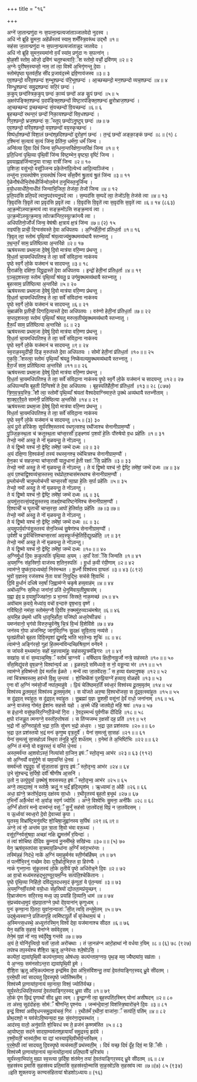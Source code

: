 +++
title = "१६"

+++

अग्ने॑ जा॒तान्प्रणु॑दा नः स॒पत्ना॒न्प्रत्यजा॑ताञ्जातवेदो नुदस्व ।  
अधि॑ नो ब्रूहि सु॒मना॒ अहे॑ळँस्तव॑ स्याम॒ शर्मँस्त्रि॒वरू॑थ उद्भौ ॥१॥  
सह॑सा जा॒तान्प्रणु॑दा नः स॒पत्ना॒न्प्रत्यजा॑तान्नुद जातवेदः ।  
अधि॑ नो ब्रूहि सुमन॒स्यमा॑नो व॒यँ स्या॑म॒ प्रणु॑दा नः स॒पत्ना॑न् ।  
षो॒ळ॒शी स्तोम॒ ओजो॒ द्रवि॑णं चतुश्चत्वारि॒ँश स्तोमो॒ वर्चो॒ द्रवि॑णम् ॥२॥ २  
अ॒ग्नेः पुरी॑षम॒स्यप्सो॒ नाम॒ तां त्वा॒ विश्वे॑ अ॒भिगृ॑णन्तु दे॒वाः ।  
स्तोम॑पृष्ठा घृ॒तव॑ती॒ह सी॑द प्र॒जाव॑द॒स्मे द्रवि॒णाय॑जस्व ॥३॥ ३  
एव॒श्छन्दो॒ वरि॑व॒श्छन्दः॑ श॒म्भूश्छन्दः॑ प॑रि॒भूश्छन्दः॑ । आ॒च्छच्छन्दो॒ मन॒श्छन्दो व्यच॒श्छन्दः॑ ॥४॥ ४  
सिन्धु॒श्छन्दः॑ समु॒द्रश्छन्दः॑ सरि॒रं छन्दः॑ ।  
क॒कुप् छन्द॑स्त्रिक॒कुप् छन्दः॑ का॒व्यं छन्दो॑ अङ कु॒पं छन्दः॑ ॥५॥ ५  
अ॒क्षर॑पङ्क्ति॒श्छन्दः॑ प॒दप॑ङ्क्ति॒श्छन्दो॑ विष्टा॒रप॑ङ्क्ति॒श्छन्दः॑ क्षु॒रोभ्राज॒श्छन्दः॑ ।  
आ॒च्छच्छन्दः॑ प्र॒च्छच्छन्दः॑ सं॒यच्छन्दो॑ वि॒यच्छन्दः॑ ॥६॥ ६  
बृ॒हच्छन्दो॑ रथन्त॒रं छन्दो॑ निका॒यश्छन्दो॑ विव॒धश्छन्दः॑ ।  
गिर॒श्छन्दो॒ भ्रज॒श्छन्दः॑ स॒ँस्तुप् छन्दो॑ऽनु॒ष्टुप् छन्दः॑ ॥७॥ ७  
एव॒श्छन्दो॒ वरि॑व॒श्छन्दो॒ वय॒श्छन्दो॑ वय॒स्कृच्छन्दः॑ ।  
विष्प॑र्धा॒श्छन्दो॑ विशा॒लं छन्द॑श्छ॒दिश्छन्दो॑ दूरोह॒णं छन्दः॑ । त॒न्द्रं छन्दो॑ अङ्का॒ङ्कं छन्दः॑ ॥८॥ (१) ८  
र॒श्मिना॑ स॒त्याय॑ स॒त्यं जि॑न्व॒ प्रेति॑ना॒ धर्म॑णा॒ धर्मं॑ जिन्व ।  
अन्वि॑त्या दि॒वा दिवं॑ जिन्व स॒न्धिना॒न्तरि॑क्षेणा॒न्तरि॑क्षं जिन्व ॥१॥ ९  
प्र॒ति॒धिना॑ पृथि॒व्या पृ॑थि॒वीं जि॑न्व विष्ट॒म्भेन॒ वृष्ट्या॒ वृष्टिं॑ जिन्व ।  
प्र॒वयाह्नाह॑र्जिन्वानु॒या रात्र्या॒ रात्रीं॑ जिन्व ॥२॥ १०  
उ॒शिजा॒ वसु॑भ्यो॒ वसू॑ञ्जिन्व प्रके॒तेना॑दि॒त्येभ्य॑ आदि॒त्याञ्जि॑न्व ।  
तन्तु॑ना रा॒यस्पोषे॑ण रा॒यस्पोषं॑ जिन्व सँस॒र्पेण॑ श्रु॒ताय॑ श्रु॒तं जि॑न्व ॥३॥ ११  
ऐ॒ळेनौष॑धीभि॒रोष॑धीर्जिन्वोत्त॒मेन॑ त॒नूभि॑स्त॒नूर्जि॑न्व ।  
व॒यो॒धसाधी॑ते॒नाधी॑तं जिन्वाभि॒जिता॒ तेज॑सा॒ तेजो॑ जिन्व ॥४॥ १२  
प्र॒ति॒पद॑सि प्रति॒पदे॑ त्वानु॒पद॑स्यनु॒पदे॑ त्वा । स॒म्पद॑सि स॒म्पदे॑ त्वा॒ तेजो॑ऽसि॒ तेज॑से त्वा ॥४॥ १३  
त्रि॒वृद॑सि त्रि॒वृते॑ त्वा प्र॒वृद॑सि प्र॒वृते॑ त्वा । वि॒वृद॑सि वि॒वृते॑ त्वा स॒वृद॑सि स॒वृते॑ त्वा ॥६॥ १४ (८६३)  
आ॒क्र॒मो॑ऽस्याक्र॒माय॑ त्वा सङ्क्र॒मो॑ऽसि सङ्क्र॒माय॑ त्वा ।  
उ॒त्क्र॒मो॑ऽस्युत्क्र॒माय॒ त्वोत्क्रा॑न्तिर॒स्युत्क्रा॑न्त्यै त्वा ।  
अधि॑पतिनो॒र्जोर्जं॑ जिन्व॒ वेष॑श्रीः क्ष॒त्राय॑ क्ष॒त्रं जि॑न्व ॥७॥ (२) १५  
राज्ञ्य॑सि॒ प्राची॒ दिग्वस॑वस्ते दे॒वा अधि॑पतयः । अ॒ग्निर्हे॑ती॒नां प्र॑तिध॒र्ता ॥१॥ १६  
त्रि॒वृत् त्वा॒ स्तोमः॑ पृथि॒व्याँ श्र॑य॒त्वाज्य॑मु॒क्थमव्य॑थायै स्तभ्नातु ।  
र॒थ॒न्त॒रँ साम॒ प्रति॑ष्ठित्या अ॒न्तरि॑क्षे ॥२॥ १७  
ऋष॑यस्त्वा प्रथम॒जा दे॒वेषु॑ दि॒वो मात्र॑या वरि॒म्णा प्र॑थन्तु ।  
वि॒ध॒र्ता चा॒यमधि॑पतिश्च॒ ते त्वा॒ सर्वे॑ संविदा॒ना नाक॑स्य  
पृ॒ष्ठे स्व॒र्गे लो॒के यज॑मानं च सादयन्तु ॥३॥ १८  
वि॒राळ॑सि॒ दक्षि॑णा॒ दिग्रु॒द्रास्ते॑ दे॒वा अधि॑पतयः । इन्द्रो॑ हेती॒नां प्र॑तिध॒र्ता ॥४॥ १९  
प॒ञ्च॒द॒शस्त्वा॒ स्तोमः॑ पृथि॒व्याँ श्र॑यतु॒ प्र उग॑मु॒क्थमव्य॑थायै स्तभ्नातु ।  
बृ॒हत्साम॒ प्रति॑ष्ठित्या अ॒न्तरि॑क्षे ॥५॥ २०  
ऋष॑यस्त्वा प्रथम॒जा दे॒वेषु॑ दि॒वो मात्र॑या वरि॒म्णा प्र॑थन्तु ।  
वि॒ध॒र्ता चा॒यमधि॑पतिश्च॒ ते त्वा॒ सर्वे॑ संविदांना नाक॑स्य  
पृ॒ष्ठे स्व॒र्गे लो॒के यज॑मानं च सादयन्तु ॥६॥ २१  
स॒म्राळ॑सि प्र॒तीची॒ दिगा॑दि॒त्यास्ते॑ दे॒वा अधि॑पतयः । वरु॑णो हेती॒नां प्र॑तिध॒र्ता ॥७॥ २२  
स॒प्तद॒शस्त्वा॒ स्तोमः॑ पृथि॒व्याँ श्र॑यतु मरुत्व॒तीय॑मु॒क्थमव्य॑थायै स्तभ्नातु ।  
वै॒रू॒पँ साम॒ प्रति॑ष्ठित्या अ॒न्तरि॑क्षे ॥८॥ २३  
ऋष॑यस्त्वा प्रथम॒जा दे॒वेषु॑ दि॒वो मात्र॑या वरि॒म्णा प्र॑थन्तु ।  
वि॒ध॒र्ता चा॒यमधि॑पतिश्च॒ ते त्वा॒ सर्वे॑ संविदा॒ना नाक॑स्य  
पृ॒ष्ठे स्व॒र्गे लो॒के यज॑मानं च सादयन्तु ॥९॥ २४  
स्व॒राळ॒स्युदी॑ची॒ दिङ् म॒रुत॑स्ते दे॒वा अधि॑पतयः । सोमो॑ हेती॒नां प्र॑तिध॒र्ता ॥१०॥॥ २५  
ए॒क॒वि॒ँशस्त्वा॒ स्तोमः॑ पृथि॒व्याँ श्र॑यतु॒ निष्के॑वल्यमु॒क्थमव्य॑थायै स्तभ्नातु ।  
वै॒रा॒जँ साम॒ प्रति॑ष्ठित्या अ॒न्तरि॑क्षे ॥११॥॥ २६  
ऋष॑यस्त्वा प्रथम॒जा दे॒वेषु॑ दि॒वो मात्र॑या वरि॒म्णा प्र॑थन्तु ।  
वि॒ध॒र्ता चा॒यमधि॑पतिश्च॒ ते त्वा॒ सर्वे॑ संविदा॒ना नाक॑स्य पृ॒ष्ठे स्व॒र्गे लो॒के यज॑मानं च सादयन्तु ॥१२॥ २७  
अधि॑पत्न्यसि बृह॒ती दिग्विश्वे॑ ते दे॒वा अधि॑पतयः । बृह॒स्पति॑र्हेती॒नां प्र॑तिध॒र्ता ॥१३॥ २८ (८७७)  
त्रि॒ण॒व॒त्र॒य॒स्त्रि॒ँशौ त्वा॒ स्तोमौ॑ पृथि॒व्याँ श्र॑यतां वैश्वदेवाग्निमारु॒ते उ॒क्थे अव्य॑थायै स्तभ्नीताम् ।  
शा॒क्व॒र॒रै॒व॒ते साम॑नी॒ प्रति॑ष्ठित्या अ॒न्तरि॑क्षे ॥१४॥ २९  
ऋष॑यस्त्वा प्रथम॒जा दे॒वेषु॑ दि॒वो मात्र॑या वरि॒म्णा प्र॑थन्तु ।  
विध॒र्ता चा॒यमधि॑पतिश्च॒ ते त्वा॒ सर्वे॑ संविदा॒ना नाक॑स्य  
पृ॒ष्ठे स्व॒र्गे लो॒के यज॑मानं च सादयन्तु ॥१५॥ (३) ३०  
अ॒यं पु॒रो हरि॑केशः॒ सूर्य॑रश्मि॒स्तस्य॑ रथगृ॒त्सश्च॒ रथौ॑जाश्च सेनानीग्राम॒ण्यौ॑ ।  
पु॒ञ्जि॒क॒स्थ॒ला च॑ क्रतुस्थ॒ला चा॑प्स॒रसौ॑ द॒ङ्क्ष्णवः॑ प॒शवो॑ हे॒तिः पौ॑रुषेयो व॒धः प्रहे॑तिः ॥१॥ ३१  
तेभ्यो॒ नमो॑ अस्तु॒ ते नो॑ मृळयन्तु॒ ते नो॑ऽवन्तु ।  
ते यं द्वि॒ष्मो यश्च॑ नो॒ द्वेष्टि॒ तमे॑षां॒ जम्भे॑ दध्मः ॥२॥ ३२  
अ॒यं द॑क्षि॒णा वि॒श्वक॑र्मा॒ तस्य॑ रथस्व॒नश्च॒ रथे॑चित्रश्च सेनानीग्राम॒ण्यौ॑ ।  
मे॒न॒का च॑ सहज॒न्या चा॑प्स॒रसौ॑ यातु॒धाना॑ हे॒ती रक्षा॑ँसि॒ प्रहे॑तिः ॥३॥ ३३  
तेभ्यो॒ नमो॑ अस्तु॒ ते नो॑ मृळयन्तु॒ ते नो॑ऽवन्तु । ते यं द्वि॒ष्मो यश्च॑ नो॒ द्वेष्टि॒ तमे॑षां॒ जम्भे॑ दध्मः ॥४॥ ३४  
अ॒यं प॒श्चाद्वि॒श्वव्य॑चा॒स्तस्य॒ रथ॑प्रोत॒श्चास॑मरथश्च सेनानीग्राम॒ण्यौ॑ ।  
प्र॒म्लोच॑न्ती चानु॒म्लोच॑न्ती चाप्स॒रसौ॑ व्या॒घ्रा हे॒तिः स॒र्पा प्रहे॑तिः ॥५॥ ३५  
तेभ्यो॒ नमो॑ अस्तु॒ ते नो॑ मृळयन्तु॒ ते नो॑ऽवन्तु ।  
ते यं द्वि॒ष्मो यश्च॑ नो॒ द्वेष्टि॒ तमे॑षां॒ जम्भे॑ दध्मः ॥६॥ ३६  
अ॒यमु॑त्त॒रात्सं॒यद्व॑सु॒स्तस्य॒ तार्क्ष्य॒श्चारि॑ष्टनेमिश्च सेनानीग्राम॒ण्यौ॑ ।  
वि॒श्वाची॑ च घृ॒ताची॑ चाप्स॒रसा॒ आपो॑ हे॒तिर्वातः॒ प्रहे॑तिः ॥७॥३॥७॥  
तेभ्यो॒ नमो॑ अस्तु॒ ते नो॑ मृळयन्तु॒ ते नो॑ऽवन्तु ।  
ते यं द्वि॒ष्मो यश्च॑ नो॒ द्वेष्टि॒ तमे॑षां॒ जम्भे॑ दध्मः ॥८॥ ३८  
अ॒यमु॒पर्य॒र्वाग्व॑सु॒स्तस्य॑ सेन॒जिच्च॑ सु॒षेण॑श्च सेनानीग्राम॒ण्यौ॑ ।  
उ॒र्वशी॑ च पू॒र्वचि॑त्तिश्चाप्स॒रसा॑ अव॒स्फूर्ज॑न्हे॒तिर्वि॒द्युत्प्रहे॑ति॒ ॥९॥ ३९  
तेभ्यो॒ नमो॑ अस्तु॒ ते नो॑ मृळयन्तु॒ ते नो॑ऽवन्तु।  
ते यं द्वि॒ष्मो यश्च॑ नो॒ द्वेष्टि॒ तमे॑षां॒ जम्भे॑ दध्मः ॥१०॥॥ ४०  
अ॒ग्निर्मू॒र्धा दि॒वः क॒कुत्पतिः॑ पृथि॒व्या अ॒यम् । अ॒पाँ रेता॑ँसि जिन्वति ॥१॥ ४१  
अ॒यम॒ग्निः स॑ह॒स्रिणो॒ वाज॑स्य श॒तिन॒स्पतिः॑ । मू॒र्धा क॒वी र॑यी॒णाम् ॥२॥ ४२  
त्वाम॑ग्ने॒ पुष्क॑रा॒दध्यथ॑र्वा॒ निर॑मन्थत । मू॒र्ध्नो विश्व॑स्य वा॒घतः॑ ॥३॥ ४३ (८९२)  
भुवो॑ य॒ज्ञस्य॒ रज॑सश्च ने॒ता यत्रा॑ नि॒युद्भिः॒ सच॑से शि॒वाभिः॑ ।  
दि॒वि मू॒र्धानं॑ दधिषे स्व॒र्षां जि॒ह्वाम॑ग्ने चकृषे हव्य॒वाह॑म् ॥४॥ ४४  
अबो॑ध्य॒ग्निः स॒मिधा॒ जना॑नां॒ प्रति॑ धे॒नुमि॑वाय॒तीमु॒षास॑म् ।  
य॒ह्वा इ॑व॒ प्र व॒यामु॒ज्जिहा॑नाः॒ प्र भा॒नवः॑ सिस्रते॒ नाक॒मच्छ॑ ॥५॥ ४५  
अवो॑चाम क॒वये॒ मेध्या॑य॒ वचो॑ व॒न्दारु॑ वृष॒भाय॒ वृष्णे॑ ।  
गवि॑ष्ठिरो॒ नम॑सा॒ स्तोम॑म॒ग्नौ दि॒वी॑व रु॒क्ममु॑रु॒व्यञ्च॑मश्रेत् ॥६॥ ४६  
अ॒यमि॒ह प्र॑थ॒मो धा॑यि धा॒तृभि॒र्होता॒ यजि॑ष्ठो अध्व॒रेष्वीड्यः॑ ।  
यमप्न॑वानो॒ भृग॑वो विरुरु॒चुर्वने॑षु चि॒त्रं वि॒भ्वं॑ वि॒शेवि॑शे ॥७॥ ४७  
जन॑स्य गो॒पा अ॑जनिष्ट॒ जागृ॑विर॒ग्निः सु॒दक्षः॑ सुवि॒ताय॒ नव्य॑से ।  
घृ॒तप्र॑तीको बृह॒ता दि॑वि॒स्पृशा॑ द्यु॒मद्वि भा॑ति भर॒तेभ्यः॒ शुचिः॑ ॥८॥ ४८  
त्वाम॑ग्ने॒ अङ्गि॑रसो॒ गुहा॑ हि॒तमन्व॑विन्दच्छिश्रिया॒णं वने॑वने ।  
स जा॑यसे म॒थ्यमा॑नः॒ सहो॑ म॒हत्त्वामा॑हुः॒ सह॑सस्पु॒त्रम॑ङ्गिरः ॥९॥ ४९  
सखा॑यः॒ सं वः॑ स॒म्यञ्च॒मिष॒ँ स्तोमं॑ चा॒ग्नये॑ । वर्षि॑ष्ठाय क्षिती॒नामू॒र्जो नप्त्रे॒ सह॑स्वते ॥१०॥॥ ५०  
सँस॒मिद्यु॑वसे वृष॒न्नग्ने॒ विश्वा॑न्य॒र्य आ । इ॒ळस्प॒दे समि॑ध्यसे॒ स नो॒ वसू॒न्या भ॑र ॥११॥॥ ५१  
त्वाम॑ग्ने ह॒विष्म॑न्तो दे॒वं मर्ता॑स ईळते । मन्ये॑ त्वा जा॒तवे॑दस॒ँ स ह॒व्या व॑क्ष्यानु॒षक् ॥१२॥ ५२  
त्वां चि॑त्रश्रवस्तम॒ हव॑न्ते वि॒क्षु ज॒न्तवः॑ । शो॒चिष्के॑शं पुरुप्रि॒याग्ने॑ ह॒व्याय॒ वोळह॑वे ॥१३॥ ५३  
ए॒ना वो॑ अ॒ग्निं नम॑सो॒र्जो नपा॑त॒माहु॑वे । प्रि॒यं चेति॑ष्ठमर॒तिँ स्व॑ध्व॒रं विश्व॑स्य दू॒तम॒मृत॑म् ॥१४॥ ५४  
विश्व॑स्य दू॒तम॒मृतं॒ विश्व॑स्य दू॒तम॒मृत॑म् । स यो॑जते अरु॒षा वि॒श्वभो॑जसा॒ स दु॑द्रव॒त्स्वा॑हुतः ॥१५॥ ५५  
स दु॑द्रव॒त् स्वा॑हुतः॒ स दु॑द्रव॒त् स्वा॑हुतः । सु॒ब्रह्मा॑ य॒ज्ञः सु॒शमी॒ वसू॑नां दे॒वँ राधो॒ जना॑नाम् ॥१६॥ ५६  
अग्ने॒ वाज॑स्य॒ गोम॑त॒ ईशा॑नः सहसो यहो । अ॒स्मे धे॑हि जातवेदो॒ महि॒ श्रवः॑ ॥१७॥ ५७  
स इ॑धा॒नो वसु॑ष्क॒विर॒ग्निरी॒डेन्यो॑ गि॒रा । रे॒वद॒स्मभ्यं॑ पुर्वणीक दीदिहि ॥१८॥ ५८  
क्ष॒पो रा॑जन्नु॒त त्मनाग्ने॒ वस्तो॑रु॒तोषसः॑ । स ति॑ग्मजम्भ र॒क्षसो॑ दह॒ प्रति॑ ॥१९॥ ५९  
भ॒द्रो नो॑ अ॒ग्निराहु॑तो भ॒द्रा रा॒तिः सु॑भग भ॒द्रो अ॑ध्व॒रः । भ॒द्रा उ॒त प्रश॑स्तयः ॥२०॥॥ ६०  
भ॒द्रा उ॒त प्रश॑स्तयो भ॒द्रं मनः॑ कृणुष्व वृत्र॒तूर्ये॑ । येना॑ स॒मत्सु॑ सा॒सहः॑ ॥२१॥॥ ६१  
येना॑ स॒मत्सु॑ सा॒सहोऽव॑ स्थि॒रा त॑नुहि॒ भूरि॒ शर्ध॑ताम् । व॒नेमा॑ ते अ॒भिष्टि॑भिः ॥२२॥॥ ६२  
अ॒ग्निं तं म॑न्ये॒ यो वसु॒रस्तं॒ यं यन्ति॑ धे॒नवः॑ ।  
अस्त॒मर्व॑न्त आ॒शवोऽस्तं॒ नित्या॑सो वा॒जिन॒ इष॑ँ स्तो॒तृभ्य॒ आभ॑र ॥२३॥ ६३ (९१२)  
सो अ॒ग्निर्यो वसु॑र्गृ॒णे सं यमा॒यन्ति॑ धे॒नवः॑ ।  
समर्व॑न्तो रघु॒द्रुवः॒ सँ सु॑जा॒तासः॑ सू॒रय॒ इष॑ँ स्तो॒तृभ्य॒ आभ॑र ॥२४॥ ६४  
उ॒भे सु॑श्चन्द्र स॒र्पिषो॒ दर्वी॑ श्रीणीष आ॒सनि॑ ।  
उ॒तो न॒ उत्पु॑पूर्या उ॒क्थेषु॑ शवसस्पत॒ इष॑ँ स्तो॒तृभ्य॒ आभ॑र ॥२५॥ ६५  
अग्ने॒ तम॒द्याश्वं॒ न स्तोमैः॒ क्रतुं॒ न भ॒द्रँ हृ॑दि॒स्पृश॑म् । ऋ॒ध्यामा॑ त॒ ओहैः॑ ॥२६॥ ६६  
अधा॒ ह्य॑ग्ने॒ क्रतो॑र्भ॒द्रस्य॒ दक्ष॑स्य सा॒धोः । र॒थीरृ॒तस्य॑ बृह॒तो ब॒भूथ॑ ॥२७॥ ६७  
ए॒भिर्नो॑ अर्कै॒र्भवा॑ नो अ॒र्वाङ् स्व॒र्ण ज्योतिः॑ । अग्ने॒ विश्वे॑भिः सु॒मना॒ अनी॑कैः ॥२८॥ ६८  
अ॒ग्निँ होता॑रं मन्ये॒ दास्व॑न्तं॒ वसु॑ँ सू॒नुँ सह॑सो जा॒तवे॑दसं॒ विप्रं॒ न जा॒तवे॑दसम् ।  
य ऊ॒र्ध्वया॑ स्वध्व॒रो दे॒वो दे॒वाच्या॑ कृ॒पा ।  
घृ॒तस्य॒ विभ्रा॑ष्टि॒मनु॑वष्टि शो॒चिषा॒जुह्वा॑नस्य स॒र्पिषः॑ ॥२९॥६॥९॥  
अग्ने॒ त्वं नो॒ अन्त॑म उ॒त त्रा॒ता शि॒वो भ॑वा वरू॒थ्यः॑ ।  
वसु॑र॒ग्निर्वसु॑श्रवा॒ अच्छा॑ नक्षि द्यु॒मत्त॑मँ र॒यिन्दाः॑ ।  
तं त्वा॑ शोचिष्ठ दीदिवः सु॒म्नाय॑ नू॒नमी॑महे॒ सखि॑भ्यः ॥३०॥॥ (५) ७०  
येन॒ ऋष॑य॒स्तप॑सा स॒त्रमाय॒न्निन्धा॑ना अ॒ग्निँ स्व॑रा॒भर॑न्तः ।  
तस्मि॑न्न॒हं निद॑धे॒ नाके॑ अ॒ग्निं यमा॒हुर्मन॑व स्ती॒र्णब॑र्हिषम् ॥१॥ ७१  
तं पत्नी॑भि॒रनु॑ गच्छेम देवाः पुत्रै॒र्भ्रातृ॑भिरु॒त वा॒ हिर॑ण्यैः ।  
नाकं॑ गृभ्णा॒नाः सु॑कृ॒तस्य॑ लो॒के तृ॒तीये॑ पृ॒ष्ठे अधि॑रोच॒ने दि॒वः ॥२॥ ७२  
आ वा॒चो मध्य॑मरुहद्भुर॒ण्युर॒यम॒ग्निः सत्प॑ति॒श्चेकि॑तानः ।  
पृ॒ष्ठे पृ॑थि॒व्या निहि॑तो॒ दवि॑द्युतदधस्प॒दं कृ॑णुतां॒ ये पृ॑त॒न्यवः॑ ॥३॥ ७३  
अ॒यम॒ग्निर्वी॒रत॑मो वयो॒धाः स॑ह॒स्रियो॑ द्योतता॒मप्र॑युच्छन् ।  
वि॒भ्राज॑मानः सरि॒रस्य॒ मध्य॒ उप॒ प्रया॑हि दि॒व्यानि॒ धाम॑ ॥४॥ ७४  
सं॒प्रच्य॑वध्व॒मुप॑ सं॒प्रया॒ताग्ने प॒थो दे॑व॒याना॑न् कृणुध्वम् ।  
पुनः॑ कृण्वा॒ना पि॒तरा॒ युवा॑ना॒न्वाता॑ँसी॒त् त्वयि॒ तन्तु॑मे॒तम् ॥५॥ ७५  
उद्बु॑ध्यस्वाग्ने॒ प्रति॑जागृहि॒ त्वमि॑ष्टापू॒र्ते सँ सृ॑जेथाम॒यं च॑ ।  
अ॒स्मिन्त्स॒धस्थे॒ अध्युत्त॑रस्मि॒न् विश्वे॑ देवा॒ यज॑मानाश्च सीदत ॥६॥ ७६  
येन॒ वह॑सि स॒हस्रं॒ येना॑ग्ने सर्ववेद॒सम् ।  
तेने॒मं य॒ज्ञं नो॑ नय॒ स्व॑र्दे॒वेषु॒ गन्त॑वे ॥७॥ ७७  
अ॒यं ते॒ योनि॑रृ॒त्वियो॒ यतो॑ जा॒तो अरो॑चथाः । तं जा॒नन्न॑ग्न आरो॒हाथा॑ नो वर्धया र॒यिम् ॥८॥ (६) ७८ (९२७)  
तप॑श्च तप॒स्य॑श्च शैशि॒रा ऋ॒तू अ॒ग्नेर॑न्तः श्ले॒षो॑ऽसि॒ ।  
कल्पे॑तां॒ द्यावा॑पृथि॒वी कल्प॑न्ता॒माप॒ ओष॑धयः॒ कल्प॑न्ताम॒ग्नयः॒ पृथ॒ङ् मम॒ ज्यैष्ठ्या॑य॒ सव्र॑ताः ।  
ये अ॒ग्नयः॒ सम॑नसोऽन्त॒रा द्यावा॑पृथि॒वी इ॒मे ।  
शै॒शि॒रा ऋ॒तू अ॑भि॒कल्प॑माना॒ इन्द्र॑मिव दे॒वा अ॑भि॒संवि॑शन्तु॒ तया॑ दे॒वत॑याङ्गिर॒स्वद् ध्रु॒वे सी॑दतम् ।  
प॒रमे॒ष्ठी त्वा॑ सादयतु दि॒वस्पृ॒ष्ठे ज्योति॑ष्मतीम् ।  
विश्व॑स्मै प्रा॒णाया॑पा॒नाय॑ व्या॒नाया॒ विश्वं॒ ज्योति॑र्यच्छ।  
सूर्य॒स्तेऽधि॑पति॒स्तया॑ दे॒वत॑याङ्गिर॒स्वद् ध्रु॒वा सी॑द ॥१॥ ७९  
लो॒कं पृ॑ण छि॒द्रं पृ॒णाथो॑ सीद ध्रु॒वा त्वम् । इ॒न्द्रा॒ग्नी त्वा॒ बृह॒स्पति॑र॒स्मिन् योना॑ असीषदन् ॥२॥ ८०  
ता अ॑स्य॒ सूद॑दोहसः॒ सोम॑ँ श्रीणन्ति॒ पृश्न॑यः । जन्म॑न्दे॒वानां॒ विश॑स्त्रि॒ष्वारो॑च॒ने दि॒वः ॥३॥ ८१  
इन्द्रं॒ विश्वा॑ अवीवृधन्त्समु॒द्रव्य॑चसं॒ गिरः॑ । र॒थीत॑मँ र॒थीनां॒ वाजा॑ना॒ँ सत्प॑तिं॒ पति॑म् ॥४॥ ८२  
प्रोथ॒दश्वो॒ न यव॑सेऽवि॒ष्यन्य॒दा म॒हः सं॒वर॑णा॒द्व्यस्था॑त् ।  
आद॑स्य॒ वातो॒ अनु॑वाति शो॒चिरध॑ स्म ते॒ व्रज॑नं कृ॒ष्णम॑स्ति ॥५॥ ८३  
आ॒योष्ट्वा॒ सद॑ने सादया॒म्यव॑तश्छा॒यायाँ समु॒द्रस्य॒ हृद॑ये ।  
र॒श्मी॒वतीं॒ भास्व॑ती॒मा या द्यां भास्यापृ॑थि॒वीमोर्व॒न्तरि॑क्षम् ।  
प॒र॒मे॒ष्ठी त्वा॑ सादयतु दि॒वस्पृ॒ष्ठे व्यच॑स्वतीं॒ प्रथ॑स्वती॒म् । दिवं॑ यच्छ॒ दिवं॑ दृँह॒ दिवं॒ मा हि॑ँसीः ।  
विश्व॑स्मै प्रा॒णाया॑पा॒नाय॑ व्या॒नायो॑दा॒नाय॑ प्रति॒ष्ठायै॑ च॒रित्रा॑य ।  
सूर्य॑स्त्वा॒भिपा॑तु म॒ह्या स्व॒स्त्या छ॒र्दिषा॒ शंत॑मेन॒ तया॑ दे॒वत॑याङ्गिर॒स्वद् ध्रु॒वे सी॑दतम् ॥६॥ ८४  
स॒हस्र॑स्य प्र॒मासि॑ स॒हस्र॑स्य प्रति॒मासि॑ स॒हस्र॑स्यो॒न्मासि॑ सा॒ह॒स्रो॑ऽसि स॒हस्रा॑य त्वा ॥७॥(७) ८५ (९३४)  
॥इति शुक्लयजुः काण्वसंहितायां षोडशोऽध्यायः॥ (१६)